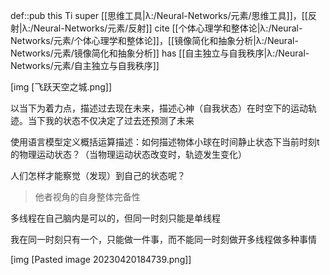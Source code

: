 def::pub this Ti super [[思维工具|λ:/Neural-Networks/元素/思维工具]]，[[反射|λ:/Neural-Networks/元素/反射]] cite [[个体心理学和整体论|λ:/Neural-Networks/元素/个体心理学和整体论]]，[[镜像简化和抽象分析|λ:/Neural-Networks/元素/镜像简化和抽象分析]] has [[自主独立与自我秩序|λ:/Neural-Networks/元素/自主独立与自我秩序]]


[img [飞跃天空之城.png]]


以当下为着力点，描述过去现在未来，描述心神（自我状态）在时空下的运动轨迹。当下我的状态不仅决定了过去还预测了未来


使用语言模型定义概括运算描述：如何描述物体小球在时间静止状态下当前时刻t的物理运动状态？（当物理运动状态改变时，轨迹发生变化）

人们怎样才能察觉（发现）到自己的状态呢？

> 他者视角的自身整体完备性

多线程在自己脑内是可以的，但同一时刻只能是单线程

我在同一时刻只有一个，只能做一件事，而不能同一时刻做开多线程做多种事情


[img [Pasted image 20230420184739.png]]